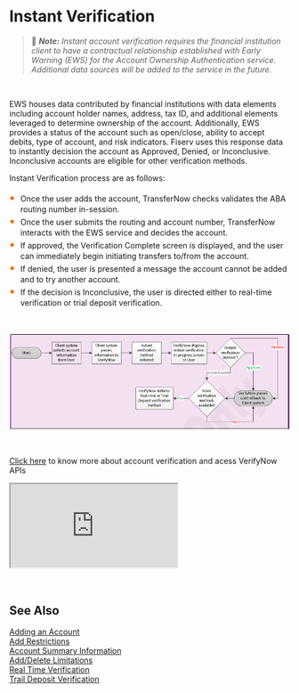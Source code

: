 # Instant Verification

<!-- theme: info -->

> :memo: _**Note:** Instant account verification requires the financial institution client to have a contractual relationship established with Early Warning (EWS) for the Account Ownership Authentication service. Additional data sources will be added to the service in the future._

&nbsp;

EWS houses data contributed by financial institutions with data elements including account holder names, address, tax ID, and additional elements leveraged to determine ownership of the account. Additionally, EWS provides a status of the account such as open/close, ability to accept debits, type of account, and risk indicators. Fiserv uses this response data to instantly decision the account as Approved, Denied, or Inconclusive. Inconclusive accounts are eligible for other verification methods.

Instant Verification process are as follows:


<style>
    .card-body ul {
        list-style: none;
        padding-left: 20px;
    }
    .card-body ul li::before {
        content: "\2022";
        font-size: 1.5em;
        color: #f60;
        display: inline-block;
        width: 1em;
        margin-left: -1em;
    }
</style> 


<div class="card-body">
<ul>
<li>Once the user adds the account, TransferNow checks validates the ABA routing number in-session.</li>
<li>Once the user submits the routing and account number, TransferNow interacts with the EWS service and decides the account.</li>
<li>If approved, the Verification Complete screen is displayed, and the user can immediately begin initiating transfers to/from the account.</li>  
<li>If denied, the user is presented a message the account cannot be added and to try another account.</li>  
<li>If the decision is Inconclusive, the user is directed either to real-time verification or trial deposit verification.</li>
</ul>
</div>

&nbsp;

<center>

![image](../../../assets/images/Instant_Verification.png)

</center>

&nbsp;


[Click here](https://qa-developerstudio.fiserv.com/product/VerifyNow?branch=develop) to know more about account verification and acess VerifyNow APIs


<iframe src="http://localhost:4200/" target="_self" title="description"></iframe>

&nbsp;

## See Also
[Adding an Account](?path=docs/acc-to-acc-transfer/adding-Acc.md)<br/>
[Add Restrictions](?path=docs/acc-to-acc-transfer/Manage-Account/acc-restrictions.md)<br/>
[Account Summary Information](?path=docs/acc-to-acc-transfer/Manage-Account/acc-summary.md)<br/>
[Add/Delete Limitations](?path=docs/acc-to-acc-transfer/Manage-Account/add-del-limitations.md)<br/>
[Real Time Verification](?path=docs/acc-to-acc-transfer/Account-Verify/real-time.md)<br/>
[Trail Deposit Verification](?path=docs/acc-to-acc-transfer/Account-Verify/trial-verify.md)









  